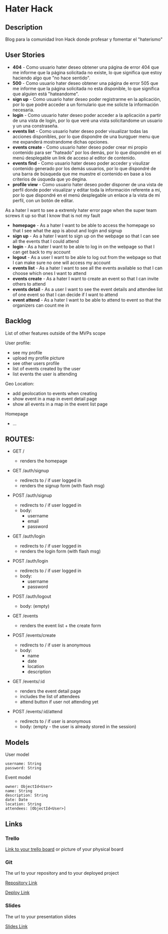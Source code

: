 # Hater Hack

## Description

Blog para la comunidad Iron Hack donde profesar y fomentar el "haterismo"
## User Stories

- **404** - Como usuario hater deseo obtener una página de error 404 que me informe que la página solicitada no existe, lo que significa que estoy haciendo algo que "no hace sentido".
- **500** - Como usuario hater deseo obtener una página de error 505 que me informe que la página solicitada no esta disponible, lo que significa que alguien está "hateandome".
- **sign up** - Como usuario hater deseo poder registrarme en la aplicación, por lo que podré acceder a un fornulario que me solicte la información necesaria.
- **login** - Como usuario hater deseo poder acceder a la aplicación a partir de una vista de login, por lo que veré una vista solicitandome un usuario y un una constraseña.
- **events list** - Como usuario hater deseo poder visualizar todas las acciones disponibles, por lo que dispondre de una burqguer menu que me expanderá mostrandome dichas opciones.
- **events create** - Como usuario hater deseo poder crear mi propio contenido para ser "hateado" por los demás, por lo que dispondré en el menú desplegable un link de acceso al editor de contenido.
- **events find** - Como usuario hater deseo poder acceder y visulizar contenido generado por los demás usuarios, por lo que dispondré de una barra de búsqueda que me muestre el contenido en base a los criterios de úsqueda que yo degina.
- **profile view** - Como usuario hater deseo poder disponer de una vista de perfil donde poder visualizar y editar toda la información referente a mi, por lo que dispondré en el menú desplegable un enlace a la vista de mi perfil, con un botón de editar.


As a hater I want to see a extremly hater error page when the super team screws it up so that I know that is not my fault
- **homepage** - As a hater I want to be able to access the homepage so that I see what the app is about and login and signup
- **sign up** - As a hater I want to sign up on the webpage so that I can see all the events that I could attend
- **login** - As a hater I want to be able to log in on the webpage so that I can get back to my account
- **logout** - As a user I want to be able to log out from the webpage so that I can make sure no one will access my account
- **events list** - As a hater I want to see all the events available so that I can choose which ones I want to attend
- **events create** - As a hater I want to create an event so that I can invite others to attend
- **events detail** - As a user I want to see the event details and attendee list of one event so that I can decide if I want to attend 
- **event attend** - As a hater I want to be able to attend to event so that the organizers can count me in

## Backlog

List of other features outside of the MVPs scope

User profile:
- see my profile
- upload my profile picture
- see other users profile
- list of events created by the user
- list events the user is attending

Geo Location:
- add geolocation to events when creating
- show event in a map in event detail page
- show all events in a map in the event list page

Homepage
- ...


## ROUTES:

- GET / 
  - renders the homepage
- GET /auth/signup
  - redirects to / if user logged in
  - renders the signup form (with flash msg)
- POST /auth/signup
  - redirects to / if user logged in
  - body:
    - username
    - email
    - password
- GET /auth/login
  - redirects to / if user logged in
  - renders the login form (with flash msg)
- POST /auth/login
  - redirects to / if user logged in
  - body:
    - username
    - password
- POST /auth/logout
  - body: (empty)

- GET /events
  - renders the event list + the create form
- POST /events/create 
  - redirects to / if user is anonymous
  - body: 
    - name
    - date
    - location
    - description
- GET /events/:id
  - renders the event detail page
  - includes the list of attendees
  - attend button if user not attending yet
- POST /events/:id/attend 
  - redirects to / if user is anonymous
  - body: (empty - the user is already stored in the session)


## Models

User model
 
```
username: String
password: String
```

Event model

```
owner: ObjectId<User>
name: String
description: String
date: Date
location: String
attendees: [ObjectId<User>]
``` 

## Links

### Trello

[Link to your trello board](https://trello.com) or picture of your physical board

### Git

The url to your repository and to your deployed project

[Repository Link](http://github.com)

[Deploy Link](http://heroku.com)

### Slides

The url to your presentation slides

[Slides Link](http://slides.com)
